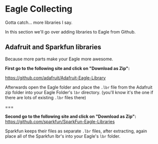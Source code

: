 Eagle Collecting
================

Gotta catch... more libraries I say.

In this section we'll go over adding libraries to Eagle
from Github.

## Adafruit and Sparkfun libraries

Because more parts make your Eagle more awesome.

**First go to the following site and click on "Download as Zip":**

https://github.com/adafruit/Adafruit-Eagle-Library

Afterwards open the Eagle folder and place the `.lbr` file from the 
Adafruit zip folder into your Eagle Folder's `lbr` directory.
(you'll know it's the one if there are lots of existing `.lbr` files there)

===

**Second go to the following site and click on "Download as Zip":**
https://github.com/sparkfun/SparkFun-Eagle-Libraries

Sparkfun keeps their files as separate `.lbr` files, after extracting, again place
all of the Sparkfun lbr's into your Eagle's `lbr` folder.



